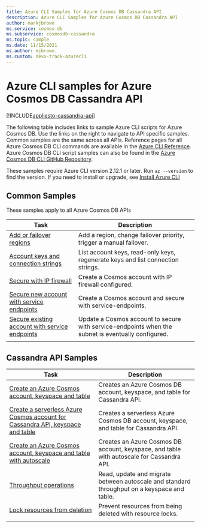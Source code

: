 ```yaml
---
title: Azure CLI Samples for Azure Cosmos DB Cassandra API
description: Azure CLI Samples for Azure Cosmos DB Cassandra API
author: markjbrown
ms.service: cosmos-db
ms.subservice: cosmosdb-cassandra
ms.topic: sample
ms.date: 11/15/2021
ms.author: mjbrown 
ms.custom: devx-track-azurecli
---
```


# Azure CLI samples for Azure Cosmos DB Cassandra API

[!INCLUDE[appliesto-cassandra-api](../includes/appliesto-cassandra-api.md)]

The following table includes links to sample Azure CLI scripts for Azure Cosmos DB. Use the links on the right to navigate to API specific samples. Common samples are the same across all APIs. Reference pages for all Azure Cosmos DB CLI commands are available in the [Azure CLI Reference](/cli/azure/cosmosdb). Azure Cosmos DB CLI script samples can also be found in the [Azure Cosmos DB CLI GitHub Repository](https://github.com/Azure-Samples/azure-cli-samples/tree/master/cosmosdb).

These samples require Azure CLI version 2.12.1 or later. Run `az --version` to find the version. If you need to install or upgrade, see [Install Azure CLI](/cli/azure/install-azure-cli)

## Common Samples

These samples apply to all Azure Cosmos DB APIs

|Task | Description |
|---|---|
| [Add or failover regions](../scripts/cli/common/regions.md) | Add a region, change failover priority, trigger a manual failover.|
| [Account keys and connection strings](../scripts/cli/common/keys.md) | List account keys, read-only keys, regenerate keys and list connection strings.|
| [Secure with IP firewall](../scripts/cli/common/ipfirewall.md)| Create a Cosmos account with IP firewall configured.|
| [Secure new account with service endpoints](../scripts/cli/common/service-endpoints.md)| Create a Cosmos account and secure with service-endpoints.|
| [Secure existing account with service endpoints](../scripts/cli/common/service-endpoints-ignore-missing-vnet.md)| Update a Cosmos account to secure with service-endpoints when the subnet is eventually configured.|
|||

## Cassandra API Samples

|Task | Description |
|---|---|
| [Create an Azure Cosmos account, keyspace and table](../scripts/cli/cassandra/create.md)| Creates an Azure Cosmos DB account, keyspace, and table for Cassandra API. |
| [Create a serverless Azure Cosmos account for Cassandra API, keyspace and table](../scripts/cli/cassandra/create.md)| Creates a serverless Azure Cosmos DB account, keyspace, and table for Cassandra API. |
| [Create an Azure Cosmos account, keyspace and table with autoscale](../scripts/cli/cassandra/autoscale.md)| Creates an Azure Cosmos DB account, keyspace, and table with autoscale for Cassandra API. |
| [Throughput operations](../scripts/cli/cassandra/throughput.md) | Read, update and migrate between autoscale and standard throughput on a keyspace and table.|
| [Lock resources from deletion](../scripts/cli/cassandra/lock.md)| Prevent resources from being deleted with  resource locks.|
|||
